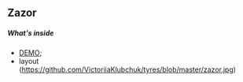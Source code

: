 ## Zazor

##### What's inside

- [DEMO](https://victoriiaklubchuk.github.io/tyres/);
- layout (https://github.com/VictoriiaKlubchuk/tyres/blob/master/zazor.jpg)
